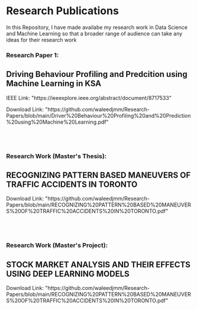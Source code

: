# Research Publications

<p> In this Repository, I have made availabe my research work in Data Science and Machine Learning so that a broader range of audience can take any ideas for their research work </p>


### Research Paper 1:

## Driving Behaviour Profiling and Predcition using Machine Learning in KSA

<p> IEEE Link: "https://ieeexplore.ieee.org/abstract/document/8717533"  </p>

<p> Download Link: "https://github.com/waleedjmm/Research-Papers/blob/main/Driver%20Behaviour%20Profiling%20and%20Prediction%20using%20Machine%20Learning.pdf"
<br />
<br />
<br />
<br />


### Research Work (Master's Thesis):

## RECOGNIZING PATTERN BASED MANEUVERS OF TRAFFIC ACCIDENTS IN TORONTO

<p> Download Link: "https://github.com/waleedjmm/Research-Papers/blob/main/RECOGNIZING%20PATTERN%20BASED%20MANEUVERS%20OF%20TRAFFIC%20ACCIDENTS%20IN%20TORONTO.pdf"


<br />
<br />
<br />
<br />


### Research Work (Master's Project):

## STOCK MARKET ANALYSIS AND THEIR EFFECTS USING DEEP LEARNING MODELS

<p> Download Link: "https://github.com/waleedjmm/Research-Papers/blob/main/RECOGNIZING%20PATTERN%20BASED%20MANEUVERS%20OF%20TRAFFIC%20ACCIDENTS%20IN%20TORONTO.pdf"

